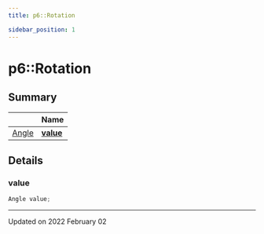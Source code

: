 ```yaml
---
title: p6::Rotation

sidebar_position: 1
---
```


# p6::Rotation







## Summary

|                | Name           |
| -------------- | -------------- |
| [Angle](/reference/Types/angle) | **[value](/reference/Types/rotation#value)**  |

## Details


### value

```cpp
Angle value;
```


-------------------------------

Updated on 2022 February 02